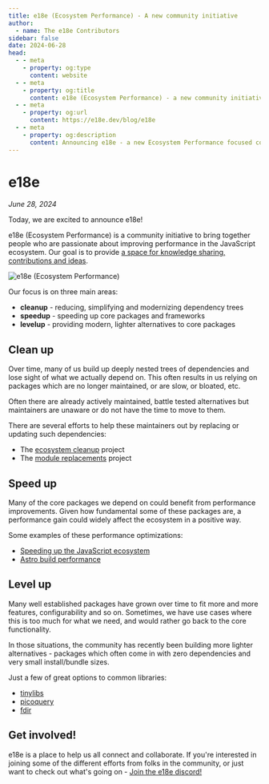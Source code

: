 ```yaml
---
title: e18e (Ecosystem Performance) - A new community initiative
author:
  - name: The e18e Contributors
sidebar: false
date: 2024-06-28
head:
  - - meta
    - property: og:type
      content: website
  - - meta
    - property: og:title
      content: e18e (Ecosystem Performance) - a new community initiative
  - - meta
    - property: og:url
      content: https://e18e.dev/blog/e18e
  - - meta
    - property: og:description
      content: Announcing e18e - a new Ecosystem Performance focused community to connect and collaborate.
---
```


# e18e

_June 28, 2024_

Today, we are excited to announce e18e!

e18e (Ecosystem Performance) is a community initiative to bring together people who are passionate
about improving performance in the JavaScript ecosystem. Our goal is to provide
[a space for knowledge sharing, contributions and ideas](https://chat.e18e.dev).

![e18e (Ecosystem Performance)](/e18e-og-image.png)

Our focus is on three main areas:

- **cleanup** - reducing, simplifying and modernizing dependency trees
- **speedup** - speeding up core packages and frameworks
- **levelup** - providing modern, lighter alternatives to core packages

## Clean up

Over time, many of us build up deeply nested trees of dependencies and lose
sight of what we actually depend on. This often results in us relying on
packages which are no longer maintained, or are slow, or bloated, etc.

Often there are already actively maintained, battle tested alternatives but
maintainers are unaware or do not have the time to move to them.

There are several efforts to help these maintainers out by replacing or
updating such dependencies:

- The [ecosystem cleanup](https://github.com/43081j/ecosystem-cleanup) project
- The [module replacements](https://github.com/es-tooling/module-replacements) project

## Speed up

Many of the core packages we depend on could benefit from performance
improvements. Given how fundamental some of these packages are, a performance
gain could widely affect the ecosystem in a positive way.

Some examples of these performance optimizations:

- [Speeding up the JavaScript ecosystem](https://marvinh.dev/blog/speeding-up-javascript-ecosystem/)
- [Astro build performance](https://gist.github.com/bluwy/05882ffa8b02178c2a9898d47c04bd5c)

## Level up

Many well established packages have grown over time to fit more and more
features, configurability and so on. Sometimes, we have use cases where this
is too much for what we need, and would rather go back to the core
functionality.

In those situations, the community has recently been building more lighter
alternatives - packages which often come in with zero dependencies and very
small install/bundle sizes.

Just a few of great options to common libraries:

- [tinylibs](https://tinylibs.github.io/)
- [picoquery](https://github.com/43081j/picoquery)
- [fdir](https://github.com/thecodrr/fdir/)

## Get involved!

e18e is a place to help us all connect and collaborate.
If you're interested in joining some of the different efforts from folks in the community,
or just want to check out what's going on - [Join the e18e discord!](https://chat.e18e.dev/)

